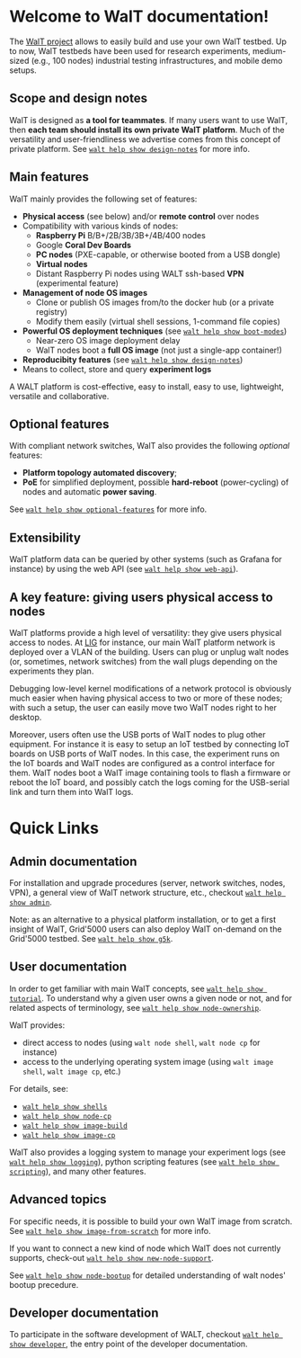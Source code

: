 
# Welcome to WalT documentation!

The [WalT project](https://walt-project.liglab.fr) allows to easily build and use your own WalT testbed.
Up to now, WalT testbeds have been used for research experiments, medium-sized (e.g., 100 nodes) industrial testing infrastructures, and mobile demo setups.

## Scope and design notes

WalT is designed as **a tool for teammates**.
If many users want to use WalT, then **each team should install its own private WalT platform**.
Much of the versatility and user-friendliness we advertise comes from this concept of private platform.
See [`walt help show design-notes`](design-notes.md) for more info.

## Main features

WalT mainly provides the following set of features:
* **Physical access** (see below) and/or **remote control** over nodes
* Compatibility with various kinds of nodes:
  - **Raspberry Pi** B/B+/2B/3B/3B+/4B/400 nodes
  - Google **Coral Dev Boards**
  - **PC nodes** (PXE-capable, or otherwise booted from a USB dongle)
  - **Virtual nodes**
  - Distant Raspberry Pi nodes using WALT ssh-based **VPN** (experimental feature)
* **Management of node OS images**
  - Clone or publish OS images from/to the docker hub (or a private registry)
  - Modify them easily (virtual shell sessions, 1-command file copies)
* **Powerful OS deployment techniques** (see [`walt help show boot-modes`](boot-modes.md))
  - Near-zero OS image deployment delay
  - WalT nodes boot a **full OS image** (not just a single-app container!)
* **Reproducibity features** (see [`walt help show design-notes`](design-notes.md))
* Means to collect, store and query **experiment logs**

A WALT platform is cost-effective, easy to install, easy to use, lightweight, versatile and collaborative.

## Optional features

With compliant network switches, WalT also provides the following *optional* features:
* **Platform topology automated discovery**;
* **PoE** for simplified deployment, possible **hard-reboot** (power-cycling) of nodes and automatic **power saving**.

See [`walt help show optional-features`](optional-features.md) for more info.

## Extensibility

WalT platform data can be queried by other systems (such as Grafana for instance) by using the web API (see [`walt help show web-api`](web-api.md)).

## A key feature: giving users physical access to nodes

WalT platforms provide a high level of versatility: they give users physical access to nodes.
At [LIG](https://www.liglab.fr) for instance, our main WalT platform network is deployed over a VLAN of the building.
Users can plug or unplug walt nodes (or, sometimes, network switches) from the wall plugs depending on the experiments they plan.

Debugging low-level kernel modifications of a network protocol is obviously much easier when having physical access to two or more of these nodes; with such a setup, the user can easily move two WalT nodes right to her desktop.

Moreover, users often use the USB ports of WalT nodes to plug other equipment.
For instance it is easy to setup an IoT testbed by connecting IoT boards on USB ports of WalT nodes. In this case, the experiment runs on the IoT boards and WalT nodes are configured as a control interface for them. WalT nodes boot a WalT image containing tools to flash a firmware or reboot the IoT board, and possibly catch the logs coming for the USB-serial link and turn them into WalT logs.

# Quick Links

## Admin documentation

For installation and upgrade procedures (server, network switches, nodes, VPN), a general view of WalT network structure, etc., checkout [`walt help show admin`](admin.md).

Note: as an alternative to a physical platform installation, or to get a first insight of WalT, Grid'5000 users can also deploy WalT on-demand on the Grid'5000 testbed. See [`walt help show g5k`](g5k.md).

## User documentation

In order to get familiar with main WalT concepts, see [`walt help show tutorial`](tutorial.md).
To understand why a given user owns a given node or not, and for related aspects of terminology, see [`walt help show node-ownership`](node-ownership.md).

WalT provides:
* direct access to nodes (using `walt node shell`, `walt node cp` for instance)
* access to the underlying operating system image (using `walt image shell`, `walt image cp`, etc.)

For details, see:
* [`walt help show shells`](shells.md)
* [`walt help show node-cp`](node-cp.md)
* [`walt help show image-build`](image-build.md)
* [`walt help show image-cp`](image-cp.md)

WalT also provides a logging system to manage your experiment logs (see [`walt help show logging`](logging.md)), python scripting features (see [`walt help show scripting`](scripting.md)), and many other features.

## Advanced topics

For specific needs, it is possible to build your own WalT image from scratch.
See [`walt help show image-from-scratch`](image-from-scratch.md) for more info.

If you want to connect a new kind of node which WalT does not currently
supports, check-out [`walt help show new-node-support`](new-node-support.md).

See [`walt help show node-bootup`](node-bootup.md) for detailed understanding
of walt nodes' bootup precedure.

## Developer documentation

To participate in the software development of WALT, checkout [`walt help show developer`](developer.md),
the entry point of the developer documentation.
